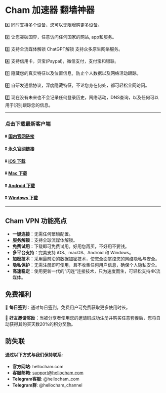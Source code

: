 # Cham 加速器 翻墙神器
1️⃣ 同时支持多个设备，您可以无限增购更多设备。

2️⃣ 让您突破国界，任意访问任何国家的网站, app和服务。

3️⃣ 支持全流媒体解锁 ChatGPT解锁 支持众多原生网络服务。

4️⃣ 支持信用卡，贝宝(Paypal)，微信支付，支付宝和银联。

5️⃣ 隐藏您的真实特征以及位置信息，防止个人数据以及网络活动跟踪。

6️⃣ 自研发通信协议，深度隐藏特征，不论您身在何处，都可轻松全网访问。

7️⃣ 现在没有未来也不会记录任何登录历史，网络活动，DNS查询，以及任何可以用于识别跟踪您的信息。

---
### 点击下载最新客户端
#### :arrow_double_down: [国内官网链接](https://cwtcn2.ranqigaibiao.com)
#### :arrow_double_down: [永久官网链接](https://www.hellocham.com/zh-hans)
#### :arrow_double_down: [iOS 下载](https://cl.shortapp.net/d/ios)
#### :arrow_double_down: [Mac 下载](https://cwtcn2.ranqigaibiao.com/d/cham/cham_mac.pkg)
#### :arrow_double_down: [Android 下载](https://cwtcn2.ranqigaibiao.com/d/cham/cham_android.apk)
#### :arrow_double_down: [Windows 下载](https://cwtcn2.ranqigaibiao.com/d/cham/cham_win.exe)




---

## Cham VPN 功能亮点

- **一键连接**：无需任何繁琐配置。
- **服务解锁**：支持全球流媒体解锁。
- **免费试用**：下载即可免费试用，好用您再买，不好用不要钱。
- **多平台支持**：完美支持 iOS、macOS、Android 和 Windows。
- **加密技术**：采用最前沿的数据加密技术，使您全面掌控您的网络隐私与安全。
- **隐私保护**：无需注册即可使用，且不收集任何用户信息，确保个人隐私安全。
- **高速稳定**：使用更新一代的”闪连“连接技术，只为速度而生，可轻松支持4K流媒体。


## 免费福利
🎁 **每日签到**：通过每日签到，免费用户可免费获取更多使用时长。

🎁 **好友邀请奖励**：当被分享者使用您的邀请码成功注册并购买任意套餐后，您将自动获得其购买天数20%的积分奖励。



## 防失联
#### 通过以下方式与我们保持联系:

- **官方网站**: hellocham.com
- **客服邮箱**: support@hellocham.com
- **Telegram客服**: @hellocham_com
- **Telegram群**: @hellocham_channel
